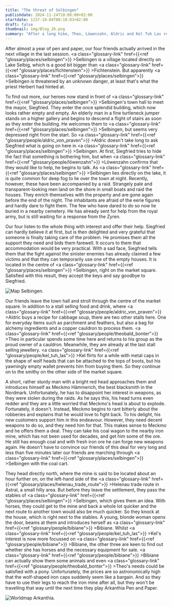 ```yaml
---
title: "The threat of Selbingen"
publishdate: 2024-11-24T10:00:00+02:00
startdate: 1237-10-04T00:10:03+02:00
draft: false
thumbnail: img/Blog_26.png
summary: "After a long hike, Theo, Löwenzahn, Aldric and Kel Tuh Las reached the small village of Selbingen last time. They are still haunted by the gloomy hints of Father Herbert, who told them about mysterious attacks last time. But what is threatening the village - and can our heroes help? Find out here:"
---
```

After almost a year of pen and paper, our four friends actually arrived in the next village in the last session. <a class="glossary-link" href={{<ref "glossary/places/selbingen">}} >Selbingen</a> is a village located directly on Lake Selbig, which is a good bit bigger than <a class="glossary-link" href={{<ref "glossary/places/fichtenstein">}} >Fichtenstein</a>. But apparently <a class="glossary-link" href={{<ref "glossary/places/selbingen">}} >Selbingen</a> is threatened by an unknown danger, at least that's what the priest Herbert had hinted at. 

To find out more, our heroes now stand in front of <a class="glossary-link" href={{<ref "glossary/places/selbingen">}} >Selbingen</a>'s town hall to meet the mayor, Siegfried. They enter the once splendid building, which now looks rather empty and empty. An elderly man in a fine turtleneck jumper stands on a higher gallery and begins to descend a flight of stairs as soon as they enter the building. He welcomes them to <a class="glossary-link" href={{<ref "glossary/places/selbingen">}} >Selbingen</a>, but seems very depressed right from the start. So <a class="glossary-link" href={{<ref "glossary/people/aldric_von_praven">}} >Aldric</a> doesn't take long to ask Siegfried what is going on here in <a class="glossary-link" href={{<ref "glossary/places/selbingen">}} >Selbingen</a>. At first, Siegfried tries to hide the fact that something is bothering him, but when <a class="glossary-link" href={{<ref "glossary/people/löwenzahn">}} >Löwenzahn</a> confirms that they would like to help, he begins to talk. As <a class="glossary-link" href={{<ref "glossary/places/selbingen">}} >Selbingen</a> lies directly on the lake, it is quite common for deep fog to lie over the town at night. Recently, however, these have been accompanied by a raid. Strangely pale and transparent-looking men land on the shore in small boats and raid the houses. They enrich themselves with the property and are gone again before the end of the night. The inhabitants are afraid of the eerie figures and hardly dare to fight them. The few who have dared to do so now lie buried in a nearby cemetery. He has already sent for help from the royal army, but is still waiting for a response from the Zyren.

Our four listen to the whole thing with interest and offer their help. Siegfried can hardly believe it at first, but is then delighted and very grateful that someone is finally taking care of the problem. He promises them all the support they need and bids them farewell. It occurs to them that accommodation would be very practical. With a sad face, Siegfried tells them that the fight against the sinister enemies has already claimed a few victims and that they can temporarily use one of the empty houses. It is located in the centre of <a class="glossary-link" href={{<ref "glossary/places/selbingen">}} >Selbingen</a>, right on the market square. Satisfied with this result, they accept the keys and say goodbye to Siegfried. 

<div class="img-max center">
  <img class="img-fluid" title="Map Selbingen" alt="Map Selbingen." src="/img/selbingen.jpg" />
</div>

Our friends leave the town hall and stroll through the centre of the market square. In addition to a stall selling food and drink, where <a class="glossary-link" href={{<ref "glossary/people/aldric_von_praven">}} >Aldric</a> buys a recipe for cabbage soup, there are two other stalls here. One for everyday items such as parchment and feathers, but also a bag for alchemy ingredients and a copper cauldron to process them. <a class="glossary-link" href={{<ref "glossary/people/theobald_bonter">}} >Theo</a> in particular spends some time here and returns to his group as the proud owner of a cauldron. Meanwhile, they are already at the last stall selling jewellery. <a class="glossary-link" href={{<ref "glossary/people/kel_tuh_las">}} >Kel</a> flirts for a while with metal caps in the shape of wolf heads that can be attached to the tops of boots, but his yawningly empty wallet prevents him from buying them. So they continue on to the smithy on the other side of the market square. 

A short, rather sturdy man with a bright red head approaches them and introduces himself as Meckmo Hämmerich, the best blacksmith in the Nordmark. Unfortunately, he has to disappoint her interest in weapons, as they were stolen during the raids. As he says this, his head turns even redder and they are a little worried that Meckmo's head is about to explode. Fortunately, it doesn't. Instead, Meckmo begins to rant bitterly about the robberies and explains that he would love to fight back. To his delight, his new customers support him in this endeavour. However, they need decent weapons to do so, and they need him for that. This makes sense to Meckmo and he offers them a deal. They can take his coal wagon to the nearby iron mine, which has not been used for decades, and get him some of the ore. He still has enough coal and with fresh iron ore he can forge new weapons again. He doesn't have to convince our friends of this deal for very long and less than five minutes later our friends are marching through <a class="glossary-link" href={{<ref "glossary/places/selbingen">}} >Selbingen</a> with the coal cart.

They head directly north, where the mine is said to be located about an hour further on, on the left-hand side of the <a class="glossary-link" href={{<ref "glossary/places/helenau_trade_route">}} >Helenau trade route</a> in Astral, a small hilly area. But before they leave the settlement, they pass the stables of <a class="glossary-link" href={{<ref "glossary/places/selbingen">}} >Selbingen</a>, which gives them an idea. With horses, they could get to the mine and back a whole lot quicker and the next route to another town would also be much quicker. So they knock at the house, which is right next to the stables. A young, blonde woman opens the door, beams at them and introduces herself as <a class="glossary-link" href={{<ref "glossary/people/bibiane">}} >Bibiane</a>. Whilst <a class="glossary-link" href={{<ref "glossary/people/kel_tuh_las">}} >Kel</a>'s interest is now more focussed on <a class="glossary-link" href={{<ref "glossary/people/bibiane">}} >Bibiane</a>, the other three are keen to find out whether she has horses and the necessary equipment for sale. <a class="glossary-link" href={{<ref "glossary/people/bibiane">}} >Bibiane</a> can actually show them some animals and even <a class="glossary-link" href={{<ref "glossary/people/theobald_bonter">}} >Theo</a>'s needs could be satisfied with a pony. Unfortunately, the prices are so astronomically high that the wolf-shaped iron caps suddenly seem like a bargain. And so they have to use their legs to reach the iron mine after all, but they won't be travelling that way until the next time they play Arkanthia Pen and Paper.

<div class="img-max center">
  <img class="img-fluid" title="Worldmap Arkanthia" alt="Worldmap Arkanthia." src="/img/Arkanthia_Full_Map_Selbingen.jpg" />
</div>
